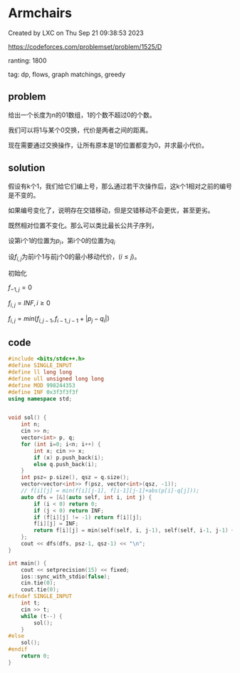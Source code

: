 # Armchairs

Created by LXC on Thu Sep 21 09:38:53 2023

https://codeforces.com/problemset/problem/1525/D

ranting: 1800

tag: dp, flows, graph matchings, greedy

## problem

给出一个长度为n的01数组，1的个数不超过0的个数。

我们可以将1与某个0交换，代价是两者之间的距离。

现在需要通过交换操作，让所有原本是1的位置都变为0，并求最小代价。

## solution

假设有k个1，我们给它们编上号，那么通过若干次操作后，这k个1相对之前的编号是不变的。

如果编号变化了，说明存在交错移动，但是交错移动不会更优，甚至更劣。

既然相对位置不变化。那么可以类比最长公共子序列，

设第i个1的位置为$p_i$，第i个0的位置为$q_i$

设$f_{i,j}$为前i个1与前j个0的最小移动代价，($i\le j$)。

初始化

$f_{-1,j} = 0$

$f_{i,j}=INF, i\ge0$


$f_{i,j} = min(f_{i, j-1}, f_{i-1, j-1}+|p_j-q_i|)$

## code

``` cpp
#include <bits/stdc++.h>
#define SINGLE_INPUT
#define ll long long
#define ull unsigned long long
#define MOD 998244353
#define INF 0x3f3f3f3f
using namespace std;


void sol() {
    int n;
    cin >> n;
    vector<int> p, q;
    for (int i=0; i<n; i++) {
        int x; cin >> x;
        if (x) p.push_back(i);
        else q.push_back(i);
    }
    int psz= p.size(), qsz = q.size();
    vector<vector<int>> f(psz, vector<int>(qsz, -1));
    // f[i][j] = min(f[i][j-1], f[i-1][j-1]+abs(p[i]-q[j]));
    auto dfs = [&](auto self, int i, int j) {
        if (i < 0) return 0;
        if (j < 0) return INF;
        if (f[i][j] != -1) return f[i][j];
        f[i][j] = INF;
        return f[i][j] = min(self(self, i, j-1), self(self, i-1, j-1) + abs(p[i]-q[j]));
    };
    cout << dfs(dfs, psz-1, qsz-1) << "\n";
}

int main() {
    cout << setprecision(15) << fixed;
    ios::sync_with_stdio(false);
    cin.tie(0);
    cout.tie(0);
#ifndef SINGLE_INPUT
    int t;
    cin >> t;
    while (t--) {
        sol();
    }
#else
    sol();
#endif
    return 0;
}
```
